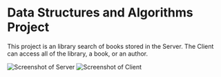 # Data Structures and Algorithms Project

This project is an library search of books stored in the Server. The Client can access all of the library, a book, or an author. 

![Screenshot of Server](/Users/Student/Desktop/server.png)
![Screenshot of Client](/Users/Student/Desktop/client.png)
